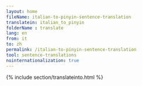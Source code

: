 ```yaml
---
layout: home
fileName: italian-to-pinyin-sentence-translation
translatein: italian_to_pinyin
folderName : translate
lang: en
from: it
to: zh
permalink: /italian-to-pinyin-sentence-translation
tool: sentence-translations
nointernationalization: true
---
```

{% include section/translateinto.html %}
